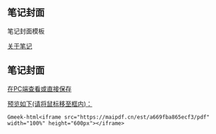 ## 笔记封面
笔记封面模板

[关于笔记](https://beijiushare.github.io/about.html "有啥问题评论区讲讲呗")

## 笔记封面
[在PC端查看或直接保存](https://beijiushare.github.io/pdfs/2.pdf "这将带来更好的体验")

[预览如下(请将鼠标移至框内)：](https://www.bilibili.com/video/BV113411p7BT/?share_source=copy_web&vd_source=0c8e46cf6aa086ab5fdb778c9f5d8bb2 "白嫖了maifile的免费服务，感谢感谢！另外，再提醒你一遍：互联网并不安全，别乱点链接！")

`Gmeek-html<iframe src="https://maipdf.cn/est/a669fba865ecf3/pdf" width="100%" height="600px"></iframe>`

